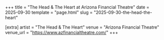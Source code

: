 +++
title = "The Head & The Heart at Arizona Financial Theatre"
date = 2025-09-30
template = "page.html"
slug = "2025-09-30-the-head-the-heart"

[extra]
artist = "The Head & The Heart"
venue = "Arizona Financial Theatre"
venue_url = "https://www.azfinancialtheatre.com/"
+++
